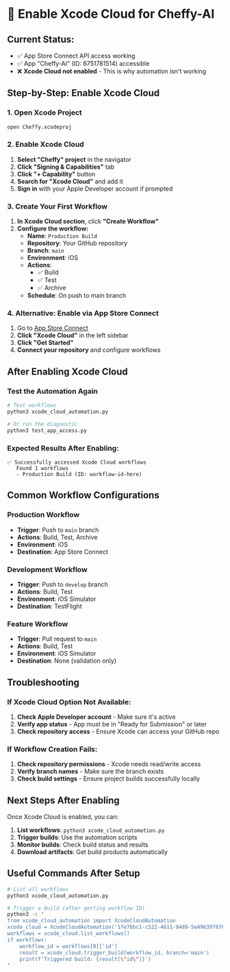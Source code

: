 # 🚀 Enable Xcode Cloud for Cheffy-AI

## **Current Status:**
- ✅ App Store Connect API access working
- ✅ App "Cheffy-AI" (ID: 6751781514) accessible
- ❌ **Xcode Cloud not enabled** - This is why automation isn't working

## **Step-by-Step: Enable Xcode Cloud**

### **1. Open Xcode Project**
```bash
open Cheffy.xcodeproj
```

### **2. Enable Xcode Cloud**
1. **Select "Cheffy" project** in the navigator
2. **Click "Signing & Capabilities"** tab
3. **Click "+ Capability"** button
4. **Search for "Xcode Cloud"** and add it
5. **Sign in** with your Apple Developer account if prompted

### **3. Create Your First Workflow**
1. **In Xcode Cloud section**, click **"Create Workflow"**
2. **Configure the workflow:**
   - **Name**: `Production Build`
   - **Repository**: Your GitHub repository
   - **Branch**: `main`
   - **Environment**: iOS
   - **Actions**: 
     - ✅ Build
     - ✅ Test
     - ✅ Archive
   - **Schedule**: On push to main branch

### **4. Alternative: Enable via App Store Connect**
1. Go to [App Store Connect](https://appstoreconnect.apple.com/apps/6751781514)
2. **Click "Xcode Cloud"** in the left sidebar
3. **Click "Get Started"**
4. **Connect your repository** and configure workflows

## **After Enabling Xcode Cloud**

### **Test the Automation Again**
```bash
# Test workflows
python3 xcode_cloud_automation.py

# Or run the diagnostic
python3 test_app_access.py
```

### **Expected Results After Enabling:**
```
✅ Successfully accessed Xcode Cloud workflows
   Found 1 workflows
   - Production Build (ID: workflow-id-here)
```

## **Common Workflow Configurations**

### **Production Workflow**
- **Trigger**: Push to `main` branch
- **Actions**: Build, Test, Archive
- **Environment**: iOS
- **Destination**: App Store Connect

### **Development Workflow**
- **Trigger**: Push to `develop` branch
- **Actions**: Build, Test
- **Environment**: iOS Simulator
- **Destination**: TestFlight

### **Feature Workflow**
- **Trigger**: Pull request to `main`
- **Actions**: Build, Test
- **Environment**: iOS Simulator
- **Destination**: None (validation only)

## **Troubleshooting**

### **If Xcode Cloud Option Not Available:**
1. **Check Apple Developer account** - Make sure it's active
2. **Verify app status** - App must be in "Ready for Submission" or later
3. **Check repository access** - Ensure Xcode can access your GitHub repo

### **If Workflow Creation Fails:**
1. **Check repository permissions** - Xcode needs read/write access
2. **Verify branch names** - Make sure the branch exists
3. **Check build settings** - Ensure project builds successfully locally

## **Next Steps After Enabling**

Once Xcode Cloud is enabled, you can:

1. **List workflows**: `python3 xcode_cloud_automation.py`
2. **Trigger builds**: Use the automation scripts
3. **Monitor builds**: Check build status and results
4. **Download artifacts**: Get build products automatically

## **Useful Commands After Setup**

```bash
# List all workflows
python3 xcode_cloud_automation.py

# Trigger a build (after getting workflow ID)
python3 -c "
from xcode_cloud_automation import XcodeCloudAutomation
xcode_cloud = XcodeCloudAutomation('1fe78bc1-c522-4611-94d9-5e49639f876e', 'PZZU8CMTA6', 'AuthKey_PZZU8CMTA6.p8', '6751781514')
workflows = xcode_cloud.list_workflows()
if workflows:
    workflow_id = workflows[0]['id']
    result = xcode_cloud.trigger_build(workflow_id, branch='main')
    print(f'Triggered build: {result[\"id\"]}')
"
```

